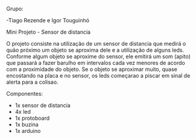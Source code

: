 Grupo:

-Tiago Rezende e Igor Touguinhó




Mini Projeto - Sensor de distancia 



O projeto consiste na utilização de um sensor de distancia que medirá  o quão próximo um objeto se aproxima dele e
a utilização de alguns leds. Conforme algum objeto se aproxime do sensor, ele emitirá um som (apito) que passará a 
fazer barulho em intervalos cada vez menores de acordo com a proximidade do objeto. Se o objeto se aproximar muito,
quase encostando na placa e no sensor, os leds começarao a piscar em sinal de alerta para a colisao. 




Componentes:

- 1x sensor de distancia 
- 4x led
- 1x protoboard
- 1x buzina 
- 1x arduino 


